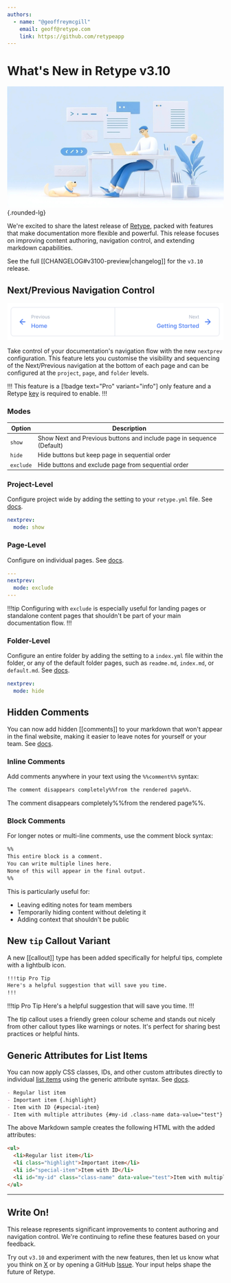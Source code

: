 ```yaml
---
authors:
  - name: "@geoffreymcgill"
    email: geoff@retype.com
    link: https://github.com/retypeapp
---
```

# What's New in Retype v3.10

![](/static/blog/2025-06-09.png){.rounded-lg}

We're excited to share the latest release of [Retype](https://retype.com/), packed with features that make documentation more flexible and powerful. This release focuses on improving content authoring, navigation control, and extending markdown capabilities.

See the full [[CHANGELOG#v3100-preview|changelog]] for the `v3.10` release.

## Next/Previous Navigation Control

![Previous and Next page sequencing navigation](/static/blog/2025-06-09-nextprev.png)

Take control of your documentation's navigation flow with the new `nextprev` configuration. This feature lets you customise the visibility and sequencing of the Next/Previous navigation at the bottom of each page and can be configured at the `project`, `page`, and `folder` levels.

!!!
This feature is a [!badge text="Pro" variant="info"] only feature and a Retype [key](/pro/pro.md) is required to enable.
!!!

### Modes

Option | Description
--- | ---
`show` | Show Next and Previous buttons and include page in sequence (Default)
`hide` | Hide buttons but keep page in sequential order
`exclude` | Hide buttons and exclude page from sequential order

### Project-Level

Configure project wide by adding the setting to your `retype.yml` file. See [docs](/configuration/project.md#nextprev).

```yaml
nextprev:
  mode: show
```

### Page-Level

Configure on individual pages. See [docs](/configuration/page.md#nextprev).

```yaml
---
nextprev:
  mode: exclude
---
```

!!!tip
Configuring with `exclude` is especially useful for landing pages or standalone content pages that shouldn't be part of your main documentation flow.
!!!

### Folder-Level

Configure an entire folder by adding the setting to a `index.yml` file within the folder, or any of the default folder pages, such as `readme.md`, `index.md`, or `default.md`. See [docs](/configuration/folder.md#nextprev).

```yaml
nextprev:
  mode: hide
```

## Hidden Comments

You can now add hidden [[comments]] to your markdown that won't appear in the final website, making it easier to leave notes for yourself or your team. See [docs](/components/comments.md).

### Inline Comments

Add comments anywhere in your text using the `%%comment%%` syntax:

```markdown
The comment disappears completely%%from the rendered page%%.
```

The comment disappears completely%%from the rendered page%%.

### Block Comments

For longer notes or multi-line comments, use the comment block syntax:

```markdown
%%
This entire block is a comment.
You can write multiple lines here.
None of this will appear in the final output.
%%
```

This is particularly useful for:
- Leaving editing notes for team members
- Temporarily hiding content without deleting it
- Adding context that shouldn't be public

## New `tip` Callout Variant

A new [[callout]] type has been added specifically for helpful tips, complete with a lightbulb icon.

```markdown
!!!tip Pro Tip
Here's a helpful suggestion that will save you time.
!!!
```

!!!tip Pro Tip
Here's a helpful suggestion that will save you time.
!!!

The tip callout uses a friendly green colour scheme and stands out nicely from other callout types like warnings or notes. It's perfect for sharing best practices or helpful hints.

## Generic Attributes for List Items

You can now apply CSS classes, IDs, and other custom attributes directly to individual [list items](/components/list.md#generic-attributes) using the generic attribute syntax. See [docs](/components/list.md#generic-attributes).

```markdown
- Regular list item
- Important item {.highlight}
- Item with ID {#special-item}
- Item with multiple attributes {#my-id .class-name data-value="test"}
```

The above Markdown sample creates the following HTML with the added attributes:

```html
<ul>
  <li>Regular list item</li>
  <li class="highlight">Important item</li>
  <li id="special-item">Item with ID</li>
  <li id="my-id" class="class-name" data-value="test">Item with multiple attributes</li>
</ul>
```

---

## Write On!

This release represents significant improvements to content authoring and navigation control. We're continuing to refine these features based on your feedback.

Try out `v3.10` and experiment with the new features, then let us know what you think on [X](https://x.com/retypeapp) or by opening a GitHub [Issue](https://github.com/retypeapp/retype/issues). Your input helps shape the future of Retype.

